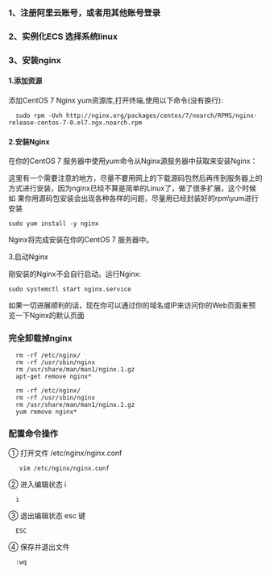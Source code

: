 ### 1、注册阿里云账号，或者用其他账号登录

### 2、实例化ECS  选择系统linux

### 3、安装nginx 
   #### 1.添加资源

   添加CentOS 7 Nginx yum资源库,打开终端,使用以下命令(没有换行):
   ```
     sudo rpm -Uvh http://nginx.org/packages/centos/7/noarch/RPMS/nginx-release-centos-7-0.el7.ngx.noarch.rpm
   ```

   #### 2.安装Nginx

   在你的CentOS 7 服务器中使用yum命令从Nginx源服务器中获取来安装Nginx：

   这里有一个需要注意的地方，尽量不要用网上的下载源码包然后再传到服务器上的方式进行安装，因为nginx已经不算是简单的Linux了，做了很多扩展，这个时候如     果你用源码包安装会出现各种各样的问题，尽量用已经封装好的rpm\yum进行安装
   ```
   sudo yum install -y nginx
   ```
   Nginx将完成安装在你的CentOS 7 服务器中。

   3.启动Nginx

   刚安装的Nginx不会自行启动。运行Nginx:
   ```
   sudo systemctl start nginx.service
   ```
   如果一切进展顺利的话，现在你可以通过你的域名或IP来访问你的Web页面来预览一下Nginx的默认页面
   
   
### 完全卸载掉nginx
```
  rm -rf /etc/nginx/
  rm -rf /usr/sbin/nginx
  rm /usr/share/man/man1/nginx.1.gz
  apt-get remove nginx*
```
```
  rm -rf /etc/nginx/
  rm -rf /usr/sbin/nginx
  rm /usr/share/man/man1/nginx.1.gz
  yum remove nginx*
```
### 配置命令操作
   ① 打开文件  /etc/nginx/nginx.conf 
   ```
      vim /etc/nginx/nginx.conf  
   ```
   ② 进入编辑状态 i
   ```
     i
   ```
   ③ 退出编辑状态 esc 键
   ```
     ESC
   ```
   ④ 保存并退出文件 
   ```
     :wq
   ```
